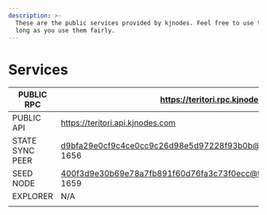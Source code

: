 ```yaml
---
description: >-
  These are the public services provided by kjnodes. Feel free to use them as
  long as you use them fairly.
---
```


# Services

| PUBLIC RPC      | &#xD;https://teritori.rpc.kjnodes.com                                   |
| --------------- | --------------------------------------------------------------------- |
| PUBLIC API      | https://teritori.api.kjnodes.com                                        |
| STATE SYNC PEER | d9bfa29e0cf9c4ce0cc9c26d98e5d97228f93b0b@teritori.rpc.kjnodes.com:teritori-1656 |
| SEED NODE       | 400f3d9e30b69e78a7fb891f60d76fa3c73f0ecc@teritori.rpc.kjnodes.com:teritori-1659                                                                   |
| EXPLORER        | N/A                                                                   |
|                 |                                                                       |
